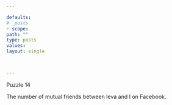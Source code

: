 ```yaml
---

defaults:
# _posts
- scope:
path: ""
type: posts
values:
layout: single



---
```


Puzzle 14

The number of mutual friends between Ieva and I on Facebook.






